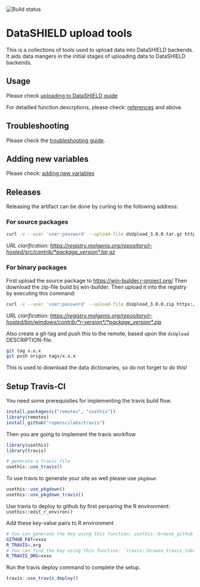 ![Build status](https://travis-ci.org/lifecycle-project/ds-upload.svg?branch=master)

# DataSHIELD upload tools
This is a collections of tools used to upload data into DataSHIELD backends. It aids data mangers in the initial stages of uploading data to DataSHIELD backends.

## Usage
Please check [uploading to DataSHIELD guide](https://lifecycle-project.github.io/ds-upload/articles/DSUpload.html)

For detailled function descrptions, please check: [references](https://lifecycle-project.github.io/ds-upload/reference/index.html) and  above.

## Troubleshooting
Please check the [troubleshooting guide]().

## Adding new variables
Please check: [adding new variables](https://github.com/lifecycle-project/ds-dictionaries/blob/master/README.md)

## Releases
Releasing the artifact can be done by curling to the following address:

### For source packages

```bash
curl -v --user 'user:password' --upload-file dsUpload_3.0.0.tar.gz https://registry.molgenis.org/repository/r-hosted/src/contrib/dsUpload_3.0.0.tar.gz 
```

*URL clarification: https://registry.molgenis.org/repository/r-hosted/src/contrib/*package_version*.tar.gz*

### For binary packages

First upload the source package to https://win-builder.r-project.org/
Then download the zip-file build bij win-builder. Then upload it into the registry by executing this command:

```bash
curl -v --user 'user:password' --upload-file dsUpload_3.0.0.zip https://registry.molgenis.org/repository/r-hosted/bin/windows/contrib/3.6/dsUpload_3.0.0.zip
```

*URL clarification: https://registry.molgenis.org/repository/r-hosted/bin/windows/contrib/*r-version*/*package_version*.zip*

Also create a git-tag and push this to the remote, based upon the `dsUpload` DESCRIPTION-file.

```bash
git tag x.x.x
git push origin tags/x.x.x
```

This is used to download the data dictionaries, so do not forget to do this!

## Setup Travis-CI
You need some prerequisites for implementing the travis build flow.

```R
install.packages(c("remotes", "usethis"))
library(remotes)
install_github("ropenscilabs/travis")
```

Then you are going to implement the travis workflow

```R
library(usethis)
library(travis)

# generate a travis file
usethis::use_travis()
```

To use travis to generate your site as well please use `pkgdown`

```R
usethis::use_pkgdown()
usethis::use_pkgdown_travis()
```

Use travis to deploy to github by first perparing the R environment: `usethis::edit_r_environ()`

Add these key-value pairs to R environment

```bash
# You can generate the key using this function: usethis::browse_github_token()
GITHUB_PAT=xxxx
R_TRAVIS=.org
# You can find the key using this function: `travis::browse_travis_token(endpoint = '.org')`
R_TRAVIS_ORG=xxxx
```

Run the travis deploy command to complete the setup.

```R
travis::use_travis_deploy()
```







